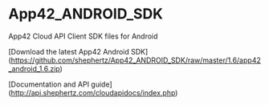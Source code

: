 App42_ANDROID_SDK
=================

App42 Cloud API Client SDK files for Android

[Download the latest App42 Android SDK] (https://github.com/shephertz/App42_ANDROID_SDK/raw/master/1.6/app42_android_1.6.zip)

[Documentation and API guide] (http://api.shephertz.com/cloudapidocs/index.php)
